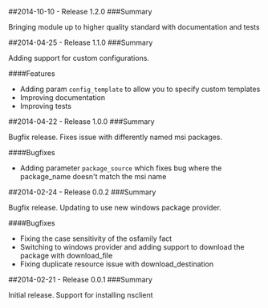 ##2014-10-10 - Release 1.2.0
###Summary

  Bringing module up to higher quality standard with documentation and tests

##2014-04-25 - Release 1.1.0
###Summary

  Adding support for custom configurations.

####Features
 - Adding param `config_template` to allow you to specify custom templates
 - Improving documentation
 - Improving tests

##2014-04-22 - Release 1.0.0
###Summary

  Bugfix release. Fixes issue with differently named msi packages.

####Bugfixes
 - Adding parameter `package_source` which fixes bug where the package_name doesn't match the msi name

##2014-02-24 - Release 0.0.2
###Summary

  Bugfix release. Updating to use new windows package provider.

####Bugfixes
 - Fixing the case sensitivity of the osfamily fact
 - Switching to windows provider and adding support to download the package with download_file
 - Fixing duplicate resource issue with download_destination

##2014-02-21 - Release 0.0.1
###Summary

  Initial release. Support for installing nsclient

